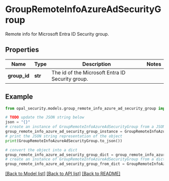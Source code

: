 # GroupRemoteInfoAzureAdSecurityGroup

Remote info for Microsoft Entra ID Security group.

## Properties

Name | Type | Description | Notes
------------ | ------------- | ------------- | -------------
**group_id** | **str** | The id of the Microsoft Entra ID Security group. | 

## Example

```python
from opal_security.models.group_remote_info_azure_ad_security_group import GroupRemoteInfoAzureAdSecurityGroup

# TODO update the JSON string below
json = "{}"
# create an instance of GroupRemoteInfoAzureAdSecurityGroup from a JSON string
group_remote_info_azure_ad_security_group_instance = GroupRemoteInfoAzureAdSecurityGroup.from_json(json)
# print the JSON string representation of the object
print(GroupRemoteInfoAzureAdSecurityGroup.to_json())

# convert the object into a dict
group_remote_info_azure_ad_security_group_dict = group_remote_info_azure_ad_security_group_instance.to_dict()
# create an instance of GroupRemoteInfoAzureAdSecurityGroup from a dict
group_remote_info_azure_ad_security_group_from_dict = GroupRemoteInfoAzureAdSecurityGroup.from_dict(group_remote_info_azure_ad_security_group_dict)
```
[[Back to Model list]](../README.md#documentation-for-models) [[Back to API list]](../README.md#documentation-for-api-endpoints) [[Back to README]](../README.md)


